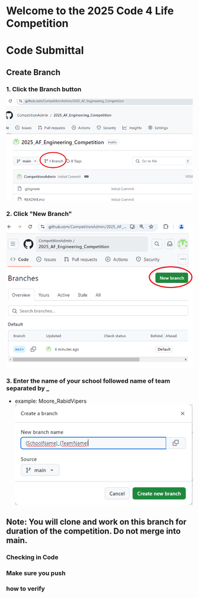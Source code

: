 # Welcome to the 2025 Code 4 Life Competition

# Code Submittal
## Create Branch
### 1. Click the Branch button
![Make Branch](images/GitComp_Branch.png?raw=true "Make Branch")
### 2. Click "New Branch"
![Make Branch](images/GitComp_Branch_2.png?raw=true "Make Branch")
### 3. Enter the name of your school followed name of team separated by _
- example: Moore_RabidVipers
![Make Branch](images/GitComp_Branch_3.png?raw=true "Make Branch")

## Note: You will clone and work on this branch for duration of the competition.  Do not merge into main. 
### Checking in Code
### Make sure you push
### how to verify


